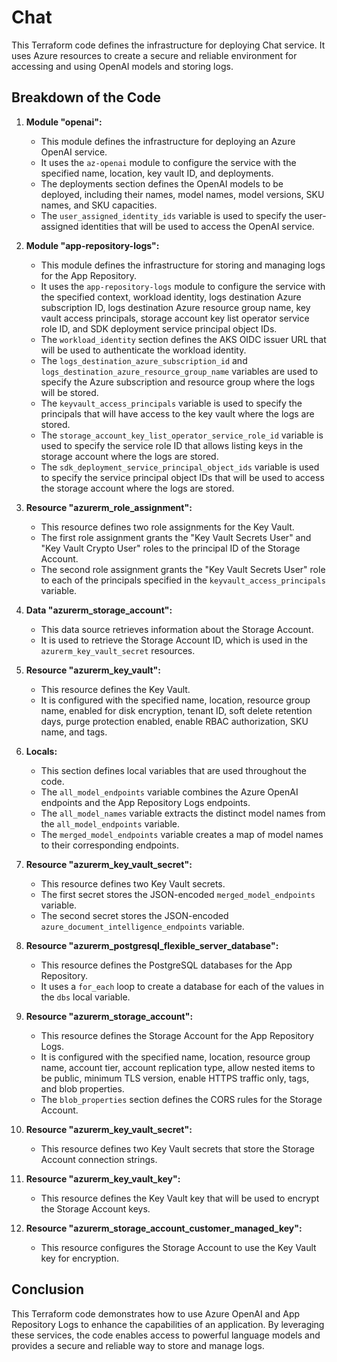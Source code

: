 
# Chat

This Terraform code defines the infrastructure for deploying Chat service. It uses Azure resources to create a secure and reliable environment for accessing and using OpenAI models and storing logs.

## Breakdown of the Code

1. **Module "openai":**
   - This module defines the infrastructure for deploying an Azure OpenAI service.
   - It uses the `az-openai` module to configure the service with the specified name, location, key vault ID, and deployments.
   - The deployments section defines the OpenAI models to be deployed, including their names, model names, model versions, SKU names, and SKU capacities.
   - The `user_assigned_identity_ids` variable is used to specify the user-assigned identities that will be used to access the OpenAI service.

2. **Module "app-repository-logs":**
   - This module defines the infrastructure for storing and managing logs for the App Repository.
   - It uses the `app-repository-logs` module to configure the service with the specified context, workload identity, logs destination Azure subscription ID, logs destination Azure resource group name, key vault access principals, storage account key list operator service role ID, and SDK deployment service principal object IDs.
   - The `workload_identity` section defines the AKS OIDC issuer URL that will be used to authenticate the workload identity.
   - The `logs_destination_azure_subscription_id` and `logs_destination_azure_resource_group_name` variables are used to specify the Azure subscription and resource group where the logs will be stored.
   - The `keyvault_access_principals` variable is used to specify the principals that will have access to the key vault where the logs are stored.
   - The `storage_account_key_list_operator_service_role_id` variable is used to specify the service role ID that allows listing keys in the storage account where the logs are stored.
   - The `sdk_deployment_service_principal_object_ids` variable is used to specify the service principal object IDs that will be used to access the storage account where the logs are stored.

3. **Resource "azurerm_role_assignment":**
   - This resource defines two role assignments for the Key Vault.
   - The first role assignment grants the "Key Vault Secrets User" and "Key Vault Crypto User" roles to the principal ID of the Storage Account.
   - The second role assignment grants the "Key Vault Secrets User" role to each of the principals specified in the `keyvault_access_principals` variable.

4. **Data "azurerm_storage_account":**
   - This data source retrieves information about the Storage Account.
   - It is used to retrieve the Storage Account ID, which is used in the `azurerm_key_vault_secret` resources.

5. **Resource "azurerm_key_vault":**
   - This resource defines the Key Vault.
   - It is configured with the specified name, location, resource group name, enabled for disk encryption, tenant ID, soft delete retention days, purge protection enabled, enable RBAC authorization, SKU name, and tags.

6. **Locals:**
   - This section defines local variables that are used throughout the code.
   - The `all_model_endpoints` variable combines the Azure OpenAI endpoints and the App Repository Logs endpoints.
   - The `all_model_names` variable extracts the distinct model names from the `all_model_endpoints` variable.
   - The `merged_model_endpoints` variable creates a map of model names to their corresponding endpoints.

7. **Resource "azurerm_key_vault_secret":**
   - This resource defines two Key Vault secrets.
   - The first secret stores the JSON-encoded `merged_model_endpoints` variable.
   - The second secret stores the JSON-encoded `azure_document_intelligence_endpoints` variable.

8. **Resource "azurerm_postgresql_flexible_server_database":**
   - This resource defines the PostgreSQL databases for the App Repository.
   - It uses a `for_each` loop to create a database for each of the values in the `dbs` local variable.

9. **Resource "azurerm_storage_account":**
   - This resource defines the Storage Account for the App Repository Logs.
   - It is configured with the specified name, location, resource group name, account tier, account replication type, allow nested items to be public, minimum TLS version, enable HTTPS traffic only, tags, and blob properties.
   - The `blob_properties` section defines the CORS rules for the Storage Account.

10. **Resource "azurerm_key_vault_secret":**
    - This resource defines two Key Vault secrets that store the Storage Account connection strings.

11. **Resource "azurerm_key_vault_key":**
    - This resource defines the Key Vault key that will be used to encrypt the Storage Account keys.

12. **Resource "azurerm_storage_account_customer_managed_key":**
    - This resource configures the Storage Account to use the Key Vault key for encryption.


## Conclusion

This Terraform code demonstrates how to use Azure OpenAI and App Repository Logs to enhance the capabilities of an application. By leveraging these services, the code enables access to powerful language models and provides a secure and reliable way to store and manage logs.
